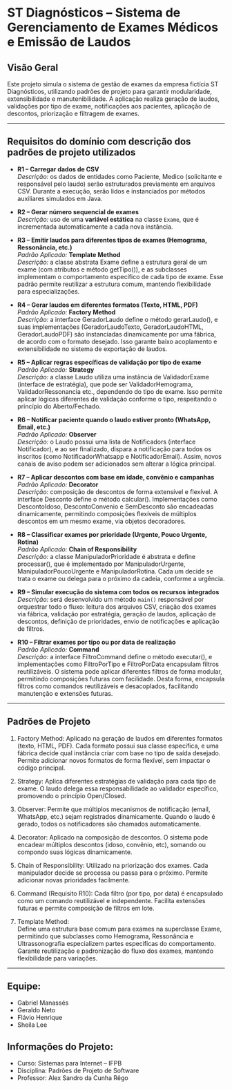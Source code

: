 # ST Diagnósticos – Sistema de Gerenciamento de Exames Médicos e Emissão de Laudos

## Visão Geral

Este projeto simula o sistema de gestão de exames da empresa fictícia ST Diagnósticos, utilizando padrões de projeto para garantir modularidade, extensibilidade e manutenibilidade. A aplicação realiza geração de laudos, validações por tipo de exame, notificações aos pacientes, aplicação de descontos, priorização e filtragem de exames.

---

## Requisitos do domínio com descrição dos padrões de projeto utilizados

- **R1 – Carregar dados de CSV**  
 *Descrição:* os dados de entidades como Paciente, Medico (solicitante e responsável pelo laudo) serão estruturados previamente em arquivos CSV. Durante a execução, serão lidos e instanciados por métodos auxiliares simulados em Java.

- **R2 – Gerar número sequencial de exames**  
  *Descrição:* uso de uma **variável estática** na classe `Exame`, que é incrementada automaticamente a cada nova instância. 

- **R3 – Emitir laudos para diferentes tipos de exames (Hemograma, Ressonância, etc.)**  
  *Padrão Aplicado:* **Template Method**  
  *Descrição:* a classe abstrata Exame define a estrutura geral de um exame (com atributos e método getTipo()), e as subclasses implementam o comportamento específico de cada tipo de exame. Esse padrão permite reutilizar a estrutura comum, mantendo flexibilidade para especializações.

- **R4 – Gerar laudos em diferentes formatos (Texto, HTML, PDF)**  
  *Padrão Aplicado:* **Factory Method**  
  *Descrição:* a interface GeradorLaudo define o método gerarLaudo(), e suas implementações (GeradorLaudoTexto, GeradorLaudoHTML, GeradorLaudoPDF) são instanciadas dinamicamente por uma fábrica, de acordo com o formato desejado. Isso garante baixo acoplamento e extensibilidade no sistema de exportação de laudos.

- **R5 – Aplicar regras específicas de validação por tipo de exame**  
  *Padrão Aplicado:* **Strategy**  
  *Descrição:* a classe Laudo utiliza uma instância de ValidadorExame (interface de estratégia), que pode ser ValidadorHemograma, ValidadorRessonancia etc., dependendo do tipo de exame. Isso permite aplicar lógicas diferentes de validação conforme o tipo, respeitando o princípio do Aberto/Fechado.

- **R6 – Notificar paciente quando o laudo estiver pronto (WhatsApp, Email, etc.)**  
  *Padrão Aplicado:* **Observer**  
  *Descrição:* o Laudo possui uma lista de Notificadors (interface Notificador), e ao ser finalizado, dispara a notificação para todos os inscritos (como NotificadorWhatsapp e NotificadorEmail). Assim, novos canais de aviso podem ser adicionados sem alterar a lógica principal.

- **R7 – Aplicar descontos com base em idade, convênio e campanhas**  
  *Padrão Aplicado:* **Decorator**  
  *Descrição:* composição de descontos de forma extensível e flexível. A interface Desconto define o método calcular(). Implementações como DescontoIdoso, DescontoConvenio e SemDesconto são encadeadas dinamicamente, permitindo composições flexíveis de múltiplos descontos em um mesmo exame, via objetos decoradores. 

- **R8 – Classificar exames por prioridade (Urgente, Pouco Urgente, Rotina)**  
  *Padrão Aplicado:* **Chain of Responsibility**  
  *Descrição:* a classe ManipuladorPrioridade é abstrata e define processar(), que é implementado por ManipuladorUrgente, ManipuladorPoucoUrgente e ManipuladorRotina. Cada um decide se trata o exame ou delega para o próximo da cadeia, conforme a urgência.

- **R9 – Simular execução do sistema com todos os recursos integrados**  
 *Descrição:* será desenvolvido um método `main()` responsável por orquestrar todo o fluxo: leitura dos arquivos CSV, criação dos exames via fábrica, validação por estratégia, geração de laudos, aplicação de descontos, definição de prioridades, envio de notificações e aplicação de filtros.

- **R10 – Filtrar exames por tipo ou por data de realização**  
  *Padrão Aplicado:* **Command**  
  *Descrição:* a interface FiltroCommand define o método executar(), e implementações como FiltroPorTipo e FiltroPorData encapsulam filtros reutilizáveis. O sistema pode aplicar diferentes filtros de forma modular, permitindo composições futuras com facilidade. Desta forma, encapsula filtros como comandos reutilizáveis e desacoplados, facilitando manutenção e extensões futuras.

---

## Padrões de Projeto 

1. Factory Method: 
Aplicado na geração de laudos em diferentes formatos (texto, HTML, PDF). Cada formato possui sua classe específica, e uma fábrica decide qual instância criar com base no tipo de saída desejado. Permite adicionar novos formatos de forma flexível, sem impactar o código principal.

2. Strategy: 
Aplica diferentes estratégias de validação para cada tipo de exame. O laudo delega essa responsabilidade ao validador específico, promovendo o princípio Open/Closed.

3. Observer: 
Permite que múltiplos mecanismos de notificação (email, WhatsApp, etc.) sejam registrados dinamicamente. Quando o laudo é gerado, todos os notificadores são chamados automaticamente.

4. Decorator: 
Aplicado na composição de descontos. O sistema pode encadear múltiplos descontos (idoso, convênio, etc), somando ou compondo suas lógicas dinamicamente.

5. Chain of Responsibility: 
Utilizado na priorização dos exames. Cada manipulador decide se processa ou passa para o próximo. Permite adicionar novas prioridades facilmente.

6. Command (Requisito R10): 
Cada filtro (por tipo, por data) é encapsulado como um comando reutilizável e independente. Facilita extensões futuras e permite composição de filtros em lote.

7. Template Method:  
Define uma estrutura base comum para exames na superclasse Exame, permitindo que subclasses como Hemograma, Ressonância e Ultrassonografia especializem partes específicas do comportamento. Garante reutilização e padronização do fluxo dos exames, mantendo flexibilidade para variações.

---

## Equipe:
- Gabriel Manassés
- Geraldo Neto
- Flávio Henrique
- Sheila Lee

## Informações do Projeto:
- Curso: Sistemas para Internet – IFPB
- Disciplina: Padrões de Projeto de Software
- Professor: Alex Sandro da Cunha Rêgo



